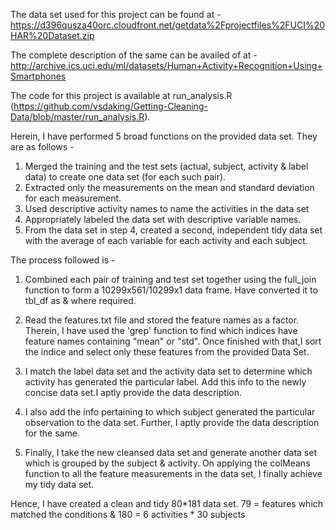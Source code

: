 The data set used for this project can be found at -
https://d396qusza40orc.cloudfront.net/getdata%2Fprojectfiles%2FUCI%20HAR%20Dataset.zip

The complete description of the same can be availed of at -
http://archive.ics.uci.edu/ml/datasets/Human+Activity+Recognition+Using+Smartphones

The code for this project is available at run_analysis.R (https://github.com/vsdaking/Getting-Cleaning-Data/blob/master/run_analysis.R).

Herein, I have performed 5 broad functions on the provided data set. They are as follows - 

1. Merged the training and the test sets (actual, subject, activity & label data) to create one data set (for each such pair).
2. Extracted only the measurements on the mean and standard deviation for each measurement. 
3. Used descriptive activity names to name the activities in the data set
4. Appropriately labeled the data set with descriptive variable names. 
5. From the data set in step 4, created a second, independent tidy data set with the average of each variable for each activity and each subject.

The process followed is -
1. Combined each pair of training and test set together using the full_join function to form a 10299x561/10299x1 data frame. Have converted it 
  to tbl_df as & where required.
   
2. Read the features.txt file and stored the feature names as a factor. Therein, I have used the 'grep' function to find which indices have
  feature names containing "mean" or "std". Once finished with that,I sort the indice and select only these features from the provided Data Set.
  
3. I match the label data set and the activity data set to determine which activity has generated the particular label. Add this info to the newly 
  concise data set.I aptly provide the data description.
  
4. I also add the info pertaining to which subject generated the particular observation to the data set. Further, I aptly provide the data 
  description for the same.
  
5. Finally, I take the new cleansed data set and generate another data set which is grouped by the subject & activity. On applying the colMeans
  function to all the feature measurements in the data set, I finally achieve my tidy data set.

Hence, I have created a clean and tidy 80*181 data set. 79 = features which matched the conditions & 180 = 6 activities * 30 subjects

